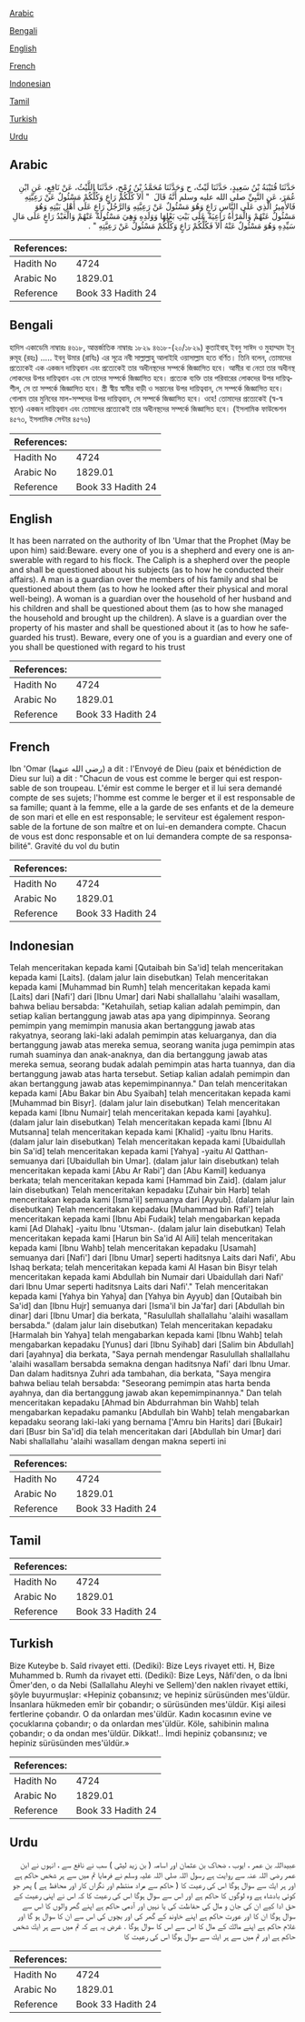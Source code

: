 [Arabic](#arabic)

[Bengali](#bengali)

[English](#english)

[French](#french)

[Indonesian](#indonesian)

[Tamil](#tamil)

[Turkish](#turkish)

[Urdu](#urdu)

## Arabic


<div dir="rtl" lang="ar" style={{fontSize:'larger',backgroundColor:'#f8f9fa',padding:20}}>
حَدَّثَنَا قُتَيْبَةُ بْنُ سَعِيدٍ، حَدَّثَنَا لَيْثٌ، ح وَحَدَّثَنَا مُحَمَّدُ بْنُ رُمْحٍ، حَدَّثَنَا اللَّيْثُ، عَنْ نَافِعٍ، عَنِ ابْنِ عُمَرَ، عَنِ النَّبِيِّ صلى الله عليه وسلم أَنَّهُ قَالَ ‏ "‏ أَلاَ كُلُّكُمْ رَاعٍ وَكُلُّكُمْ مَسْئُولٌ عَنْ رَعِيَّتِهِ فَالأَمِيرُ الَّذِي عَلَى النَّاسِ رَاعٍ وَهُوَ مَسْئُولٌ عَنْ رَعِيَّتِهِ وَالرَّجُلُ رَاعٍ عَلَى أَهْلِ بَيْتِهِ وَهُوَ مَسْئُولٌ عَنْهُمْ وَالْمَرْأَةُ رَاعِيَةٌ عَلَى بَيْتِ بَعْلِهَا وَوَلَدِهِ وَهِيَ مَسْئُولَةٌ عَنْهُمْ وَالْعَبْدُ رَاعٍ عَلَى مَالِ سَيِّدِهِ وَهُوَ مَسْئُولٌ عَنْهُ أَلاَ فَكُلُّكُمْ رَاعٍ وَكُلُّكُمْ مَسْئُولٌ عَنْ رَعِيَّتِهِ ‏"‏ ‏.‏
</div>
<div style={{backgroundColor:'#f8f9fa',padding:20, marginBottom: 10}}><table> <thead> <tr> <th>References:</th> <th></th> </tr> </thead> <tbody><tr><td>Hadith No</td><td>4724</td></tr><tr><td>Arabic No</td><td>1829.01</td></tr><tr><td>Reference</td><td>Book 33 Hadith 24</td></tr></tbody></table></div>

## Bengali


<div dir="ltr" lang="bn" style={{fontSize:'larger',backgroundColor:'#f8f9fa',padding:20}}>
হাদিস একাডেমি নাম্বারঃ ৪৬১৮, আন্তর্জাতিক নাম্বারঃ ১৮২৯ ৪৬১৮-(২০/১৮২৯) কুতাইবাহ্ ইবনু সাঈদ ও মুহাম্মাদ ইনু রুমূহ (রহঃ) ..... ইবনু উমার (রাযিঃ) এর সূত্রে নবী সাল্লাল্লাহু আলাইহি ওয়াসাল্লাম হতে বর্ণিত। তিনি বলেন, তোমাদের প্রত্যেকেই এক একজন দায়িত্ববান এবং প্রত্যেকেই তার অধীনস্থদের সম্পর্কে জিজ্ঞাসিত হবে। আমীর বা নেতা তার অধীনস্থ লোকদের উপর দায়িত্ববান এবং সে তাদের সম্পর্কে জিজ্ঞাসিত হবে। প্রত্যেক ব্যক্তি তার পরিবারের লোকদের উপর দায়িত্বশীল, সে তা সম্পর্কে জিজ্ঞাসিত হবে। স্ত্রী স্বীয় স্বামীর বাড়ী ও সন্তানের উপর দায়িত্ববান, সে সম্পর্কে জিজ্ঞাসিত হবে। গোলাম তার মুনিবের মাল-সম্পদের উপর দায়িত্ববান, সে সম্পর্কে জিজ্ঞাসিত হবে। ওহে! তোমাদের প্রত্যেকেই (স্ব-স্ব স্থানে) একজন দায়িত্ববান এবং তোমাদের প্রত্যেকেই তার অধীনস্থদের সম্পর্কে জিজ্ঞাসিত হবে। (ইসলামিক ফাউন্ডেশন ৪৫৭৩, ইসলামিক সেন্টার ৪৫৭৬)
</div>
<div style={{backgroundColor:'#f8f9fa',padding:20, marginBottom: 10}}><table> <thead> <tr> <th>References:</th> <th></th> </tr> </thead> <tbody><tr><td>Hadith No</td><td>4724</td></tr><tr><td>Arabic No</td><td>1829.01</td></tr><tr><td>Reference</td><td>Book 33 Hadith 24</td></tr></tbody></table></div>

## English


<div dir="ltr" lang="en" style={{fontSize:'larger',backgroundColor:'#f8f9fa',padding:20}}>
It has been narrated on the authority of Ibn 'Umar that the Prophet (May be upon him) said:Beware. every one of you is a shepherd and every one is answerable with regard to his flock. The Caliph is a shepherd over the people and shall be questioned about his subjects (as to how he conducted their affairs). A man is a guardian over the members of his family and shal be questioned about them (as to how he looked after their physical and moral well-being). A woman is a guardian over the household of her husband and his children and shall be questioned about them (as to how she managed the household and brought up the children). A slave is a guardian over the property of his master and shall be questioned about it (as to how he safeguarded his trust). Beware, every one of you is a guardian and every one of you shall be questioned with regard to his trust
</div>
<div style={{backgroundColor:'#f8f9fa',padding:20, marginBottom: 10}}><table> <thead> <tr> <th>References:</th> <th></th> </tr> </thead> <tbody><tr><td>Hadith No</td><td>4724</td></tr><tr><td>Arabic No</td><td>1829.01</td></tr><tr><td>Reference</td><td>Book 33 Hadith 24</td></tr></tbody></table></div>

## French


<div dir="ltr" lang="fr" style={{fontSize:'larger',backgroundColor:'#f8f9fa',padding:20}}>
Ibn 'Omar (رضي الله عنهما) a dit : l'Envoyé de Dieu (paix et bénédiction de Dieu sur lui) a dit : "Chacun de vous est comme le berger qui est responsable de son troupeau. L'émir est comme le berger et il lui sera demandé compte de ses sujets; l'homme est comme le berger et il est responsable de sa famille; quant à la femme, elle a la garde de ses enfants et de la demeure de son mari et elle en est responsable; le serviteur est également responsable de la fortune de son maître et on lui-en demandera compte. Chacun de vous est donc responsable et on lui demandera compte de sa responsabilité". Gravité du vol du butin
</div>
<div style={{backgroundColor:'#f8f9fa',padding:20, marginBottom: 10}}><table> <thead> <tr> <th>References:</th> <th></th> </tr> </thead> <tbody><tr><td>Hadith No</td><td>4724</td></tr><tr><td>Arabic No</td><td>1829.01</td></tr><tr><td>Reference</td><td>Book 33 Hadith 24</td></tr></tbody></table></div>

## Indonesian


<div dir="ltr" lang="id" style={{fontSize:'larger',backgroundColor:'#f8f9fa',padding:20}}>
Telah menceritakan kepada kami [Qutaibah bin Sa'id] telah menceritakan kepada kami [Laits]. (dalam jalur lain disebutkan) Telah menceritakan kepada kami [Muhammad bin Rumh] telah menceritakan kepada kami [Laits] dari [Nafi'] dari [Ibnu Umar] dari Nabi shallallahu 'alaihi wasallam, bahwa beliau bersabda: "Ketahuilah, setiap kalian adalah pemimpin, dan setiap kalian bertanggung jawab atas apa yang dipimpinnya. Seorang pemimpin yang memimpin manusia akan bertanggung jawab atas rakyatnya, seorang laki-laki adalah pemimpin atas keluarganya, dan dia bertanggung jawab atas mereka semua, seorang wanita juga pemimpin atas rumah suaminya dan anak-anaknya, dan dia bertanggung jawab atas mereka semua, seorang budak adalah pemimpin atas harta tuannya, dan dia bertanggung jawab atas harta tersebut. Setiap kalian adalah pemimpin dan akan bertanggung jawab atas kepemimpinannya." Dan telah menceritakan kepada kami [Abu Bakar bin Abu Syaibah] telah menceritakan kepada kami [Muhammad bin Bisyr]. (dalam jalur lain disebutkan) Telah menceritakan kepada kami [Ibnu Numair] telah menceritakan kepada kami [ayahku]. (dalam jalur lain disebutkan) Telah menceritakan kepada kami [Ibnu Al Mutsanna] telah menceritakan kepada kami [Khalid] -yaitu Ibnu Harits. (dalam jalur lain disebutkan) Telah menceritakan kepada kami [Ubaidullah bin Sa'id] telah menceritakan kepada kami [Yahya] -yaitu Al Qatthan- semuanya dari [Ubaidullah bin Umar]. (dalam jalur lain disebutkan) telah menceritakan kepada kami [Abu Ar Rabi'] dan [Abu Kamil] keduanya berkata; telah menceritakan kepada kami [Hammad bin Zaid]. (dalam jalur lain disebutkan) Telah menceritakan kepadaku [Zuhair bin Harb] telah menceritakan kepada kami [Isma'il] semuanya dari [Ayyub]. (dalam jalur lain disebutkan) Telah menceritakan kepadaku [Muhammad bin Rafi'] telah menceritakan kepada kami [Ibnu Abi Fudaik] telah mengabarkan kepada kami [Ad Dlahak] -yaitu Ibnu 'Utsman-. (dalam jalur lain disebutkan) Telah menceritakan kepada kami [Harun bin Sa'id Al Aili] telah menceritakan kepada kami [Ibnu Wahb] telah menceritakan kepadaku [Usamah] semuanya dari [Nafi'] dari [Ibnu Umar] seperti haditsnya Laits dari Nafi', Abu Ishaq berkata; telah menceritakan kepada kami Al Hasan bin Bisyr telah menceritakan kepada kami Abdullah bin Numair dari Ubaidullah dari Nafi' dari Ibnu Umar seperti haditsnya Laits dari Nafi'." Telah menceritakan kepada kami [Yahya bin Yahya] dan [Yahya bin Ayyub] dan [Qutaibah bin Sa'id] dan [Ibnu Hujr] semuanya dari [Isma'il bin Ja'far] dari [Abdullah bin dinar] dari [Ibnu Umar] dia berkata, "Rasulullah shallallahu 'alaihi wasallam bersabda." (dalam jalur lain disebutkan) Telah menceritakan kepadaku [Harmalah bin Yahya] telah mengabarkan kepada kami [Ibnu Wahb] telah mengabarkan kepadaku [Yunus] dari [Ibnu Syihab] dari [Salim bin Abdullah] dari [ayahnya] dia berkata, "Saya pernah mendengar Rasulullah shallallahu 'alaihi wasallam bersabda semakna dengan haditsnya Nafi' dari Ibnu Umar. Dan dalam haditsnya Zuhri ada tambahan, dia berkata, "Saya mengira bahwa beliau telah bersabda: "Seseorang pemimpin atas harta benda ayahnya, dan dia bertanggung jawab akan kepemimpinannya." Dan telah menceritakan kepadaku [Ahmad bin Abdurrahman bin Wahb] telah mengabarkan kepadaku pamanku [Abdullah bin Wahb] telah mengabarkan kepadaku seorang laki-laki yang bernama ['Amru bin Harits] dari [Bukair] dari [Busr bin Sa'id] dia telah menceritakan dari [Abdullah bin Umar] dari Nabi shallallahu 'alaihi wasallam dengan makna seperti ini
</div>
<div style={{backgroundColor:'#f8f9fa',padding:20, marginBottom: 10}}><table> <thead> <tr> <th>References:</th> <th></th> </tr> </thead> <tbody><tr><td>Hadith No</td><td>4724</td></tr><tr><td>Arabic No</td><td>1829.01</td></tr><tr><td>Reference</td><td>Book 33 Hadith 24</td></tr></tbody></table></div>

## Tamil


<div dir="ltr" lang="ta" style={{fontSize:'larger',backgroundColor:'#f8f9fa',padding:20}}>

</div>
<div style={{backgroundColor:'#f8f9fa',padding:20, marginBottom: 10}}><table> <thead> <tr> <th>References:</th> <th></th> </tr> </thead> <tbody><tr><td>Hadith No</td><td>4724</td></tr><tr><td>Arabic No</td><td>1829.01</td></tr><tr><td>Reference</td><td>Book 33 Hadith 24</td></tr></tbody></table></div>

## Turkish


<div dir="ltr" lang="tr" style={{fontSize:'larger',backgroundColor:'#f8f9fa',padding:20}}>
Bize Kuteybe b. Saîd rivayet etti. (Dediki): Bize Leys rivayet etti. H, Bize Muhammed b. Rumh da rivayet etti. (Dediki): Bize Leys, Nâfi'den, o da İbni Ömer'den, o da Nebi (Sallallahu Aleyhi ve Sellem)'den naklen rivayet ettiki, şöyle buyurmuşlar: «Hepiniz çobansınız; ve hepiniz sürüsünden mes'üldür. İnsanlara hükmeden emîr bir çobandır; o sürüsünden mes'üldür. Kişi ailesi fertlerine çobandır. O da onlardan mes'üldür. Kadın kocasının evine ve çocuklarına çobandır; o da onlardan mes'üldür. Köle, sahibinin malına çobandır; o da ondan mes'üldür. Dikkat!.. İmdi hepiniz çobansınız; ve hepiniz sürüsünden mes'üldür.»
</div>
<div style={{backgroundColor:'#f8f9fa',padding:20, marginBottom: 10}}><table> <thead> <tr> <th>References:</th> <th></th> </tr> </thead> <tbody><tr><td>Hadith No</td><td>4724</td></tr><tr><td>Arabic No</td><td>1829.01</td></tr><tr><td>Reference</td><td>Book 33 Hadith 24</td></tr></tbody></table></div>

## Urdu


<div dir="rtl" lang="ur" style={{fontSize:'larger',backgroundColor:'#f8f9fa',padding:20}}>
عبیداللہ بن عمر ، ایوب ، ضحاک بن عثمان اور اسامہ ( بن زید لیثی ) سب نے نافع سے ، انہوں نے ابن عمر رضی اللہ عنہ سے روایت ‌ہے ‌رسول ‌اللہ ‌صلی ‌اللہ ‌علیہ ‌وسلم ‌نے ‌فرمایا ‌تم ‌میں ‌سے ‌ہر ‌شخص ‌حاكم ‌ہے ‌اور ‌ہر ‌ایك ‌سے ‌سوال ‌ہوگا ‌اس ‌كی ‌رعیت ‌كا ‌( ‌حاكم ‌سے ‌مراد ‌منتظم ‌اور ‌نگراں ‌كار ‌اور ‌محافظ ‌ہے ‌) ‌پھر ‌جو ‌كوئی ‌بادشاہ ‌ہے ‌وہ ‌لوگوں ‌كا ‌حاكم ‌ہے ‌اور ‌اس ‌سے ‌سوال ‌ہوگا ‌اس ‌كی ‌رعیت ‌كا ‌كہ ‌اس ‌نے ‌اپنی ‌رعیت ‌كے ‌حق ‌ادا ‌كیے ‌ان ‌كی ‌جان ‌و ‌مال ‌كی ‌حفاظت ‌كی ‌یا ‌نہیں ‌اور ‌آدمی ‌حاكم ‌ہے ‌اپنے ‌گھر ‌والوں ‌كا ‌اس ‌سے ‌سوال ‌ہوگا ‌ان ‌كا ‌اور ‌عورت ‌حاكم ‌ہے ‌اپنے ‌خاوند ‌كے ‌گھر ‌كی ‌اور ‌بچوں ‌كی ‌اس ‌سے ‌ان ‌كا ‌سوال ‌ہو گا ‌اور ‌غلام ‌حاكم ‌ہے ‌اپنے ‌مالك ‌كے ‌مال ‌كا ‌اس ‌سے ‌اس ‌كا ‌سوال ‌ہوگا ‌. ‌غرض ‌یہ ‌ہے ‌كہ ‌تم ‌میں ‌سے ‌ہر ‌ایك ‌شخص ‌حاكم ‌ہے ‌اور ‌تم ‌میں ‌سے ‌ہر ‌ایك ‌سے ‌سوال ‌ہوگا ‌اس ‌كی ‌رعیت ‌كا
</div>
<div style={{backgroundColor:'#f8f9fa',padding:20, marginBottom: 10}}><table> <thead> <tr> <th>References:</th> <th></th> </tr> </thead> <tbody><tr><td>Hadith No</td><td>4724</td></tr><tr><td>Arabic No</td><td>1829.01</td></tr><tr><td>Reference</td><td>Book 33 Hadith 24</td></tr></tbody></table></div>